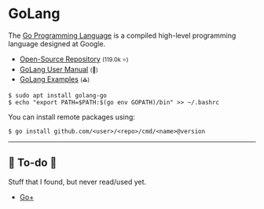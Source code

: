 # GoLang

<div class="row row-cols-lg-2"><div>

The [Go Programming Language](https://go.dev/) is a compiled high-level programming language designed at Google.

* [Open-Source Repository](https://github.com/golang/go) <small>(119.0k ⭐)</small>
* [GoLang User Manual](https://go.dev/doc/) <small>(🏫)</small>
* [GoLang Examples](https://golangexample.com/) <small>(⛪)</small>

```shell!
$ sudo apt install golang-go
$ echo "export PATH=$PATH:$(go env GOPATH)/bin" >> ~/.bashrc
```
</div><div>

You can install remote packages using:

```shell!
$ go install github.com/<user>/<repo>/cmd/<name>@version
```
</div></div>

<hr class="sep-both">

## 👻 To-do 👻

Stuff that I found, but never read/used yet.

<div class="row row-cols-lg-2"><div>

* [Go+](https://github.com/goplus/gop)
</div><div>
</div></div>
